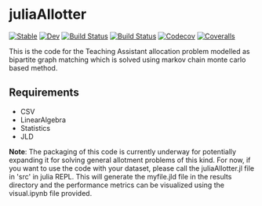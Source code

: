 # juliaAllotter

[![Stable](https://img.shields.io/badge/docs-stable-blue.svg)](https://saurabhkm.github.io/juliaAllotter.jl/stable)
[![Dev](https://img.shields.io/badge/docs-dev-blue.svg)](https://saurabhkm.github.io/juliaAllotter.jl/dev)
[![Build Status](https://travis-ci.com/saurabhkm/juliaAllotter.jl.svg?branch=master)](https://travis-ci.com/saurabhkm/juliaAllotter.jl)
[![Build Status](https://ci.appveyor.com/api/projects/status/github/saurabhkm/juliaAllotter.jl?svg=true)](https://ci.appveyor.com/project/saurabhkm/juliaAllotter-jl)
[![Codecov](https://codecov.io/gh/saurabhkm/juliaAllotter.jl/branch/master/graph/badge.svg)](https://codecov.io/gh/saurabhkm/juliaAllotter.jl)
[![Coveralls](https://coveralls.io/repos/github/saurabhkm/juliaAllotter.jl/badge.svg?branch=master)](https://coveralls.io/github/saurabhkm/juliaAllotter.jl?branch=master)


This is the code for the Teaching Assistant allocation problem modelled as bipartite graph matching which is solved using markov chain monte carlo based method.

## Requirements
- CSV
- LinearAlgebra
- Statistics
- JLD

**Note**: The packaging of this code is currently underway for potentially expanding it for solving general allotment problems of this kind. For now, if you want to use the code with your dataset, please call the juliaAllotter.jl file in 'src' in julia REPL. This will generate the myfile.jld file in the results directory and the performance metrics can be visualized using the visual.ipynb file provided.